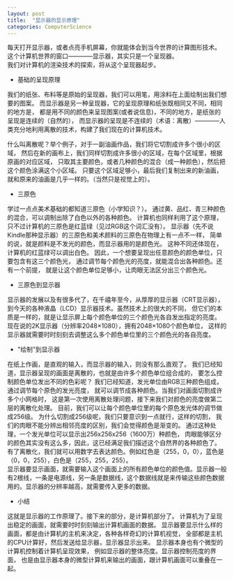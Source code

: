 ```yaml
---
layout: post
title:  "显示器的显示原理"
categories: ComputerScience
---
```


每天打开显示器，或者点亮手机屏幕，你就能体会到当今世界的计算图形技术。
这个计算机世界的窗口————显示器，其实只是一个呈现器。  
我们对计算机的渲染技术的探索，将从这个呈现器起步。

* 基础的呈现原理

我们的纸张、布料等是原始的呈现器，我们可以用笔，用涂料在上面绘制出我们想要的图案。
而显示器是另一种呈现器，它的呈现原理和纸张既相同又不同，相同的地方是，
都是用不同的颜色来呈现图案(或者说信息)，不同的地方，是纸张的呈现是连续的（自然的），
而显示器的呈现是不连续的（术语：离散）————人类充分地利用离散的技术，构建了我们现在的计算机技术。

什么叫离散呢？举个例子，对于一副油画作品，我们将它切割成许多个很小的区域，
然后在新的画布上，我们同样切割成许多很小的区域，在每个区域里，根据原画的对应区域，
只取其主要颜色，或者几种颜色的混合（成一种颜色），然后把这个颜色涂满这个小区域。
只要这个区域足够小，最后我们复制出来的新油画，就和原来的油画是几乎一样的。（当然只是视觉上的）。

* 三原色

学过一点点美术基础的都知道三原色（小学知识？）。
通过黄、品红、青三种颜色的混合，可以调制出除了白色以外的各种颜色。
计算机也同样利用了这个原理，只不过计算机的三原色是红蓝绿（见过RGB这个词汇没有）。
显示器（先不说Kindle那种显示器）的三原色和美术颜料的三原色在物理上有一点不一样，
简单的说，就是颜料是不发光的颜色，而显示器用的是颜色光。
这种不同还体现在，计算机的红蓝绿可以调出白色。
因此，一个想要呈现出任意颜色的颜色单位，只要包含有这三个颜色光，
通过调节每个颜色光的亮度，就能混合出各种颜色。还有一个前提，
就是让这个颜色单位足够小，让肉眼无法区分出三个颜色光。
 
* 三原色到显示器

显示器的发展以及有很多代了，在千禧年至今，从厚厚的显示器（CRT显示器），
到今天的各种液晶（LCD）显示器技术。虽然技术上的很大的不同，
但它们的本质是一样的，就是让显示屏上每个颜色单位的三个颜色光各自发出指定的亮度。
现在说的2K显示器（分辨率2048×1080），拥有2048×1080个颜色单位，
这样的显示器就需要时时刻刻去调整这么多个颜色单位里的三个颜色光的各自亮度。

* "绘制"到显示器

在纸上作画，是直观的输入，而显示器的输入，则没有那么直观了。
我们已经知道，显示器呈现的画面是离散的，也就是由许多个颜色单位组合成的，
要怎么控制颜色单位发出不同的色彩呢？
我们已经知道，发光单位由RGB三种颜色组成，通过调节每个原色的发光亮度，
就可以调节成各种颜色。当我们对画面切割成许多个小网格时，
这是第一次使用离散处理问题，接下来我们对颜色的亮度做第二层的离散化处理。
目前，我们可以让每个颜色单位里的每个原色发光体的调节做成256级。
为什么切割成256级呢，我们只要意识到一点就行，这样的切割，
我们的肉眼不能分辨出相邻亮度的区别，我们会觉得颜色是渐变的。
通过这种处理，一个发光单位可以显示出256x256x256（1600万）种颜色，
肉眼能够区分的颜色其实没有这么多，因此，这已经满足我们描述这个自然界的各种颜色了。  
有了离散化，我们就可以用数字去表达颜色。例如红色是（255，0，0），蓝色是（0，0，255），白色是（255，255，255）。  
显示器要显示画面，就需要输入这个画面上的所有颜色单位的颜色值。显示器一般有2根线，一条是电源线，另一条是数据线，这个数据线就是来传输这些颜色数据用的。显示器的分辨率越高，就需要传入更多的数据。

* 小结

这就是显示器的工作原理了。接下来的部分，是计算机部分了。
计算机为了呈现出稳定的画面，就需要时时刻刻输出计算机画面的数据。
显示器要显示什么样的画面，都是由计算机的主机来决定，各种各样奇幻的计算机视觉，
全部都是主机的CPU计算好，然后发送给显示器，显示器显示出来。
显示器本身也有个微型的计算机控制着计算机呈现效果，
例如显示器的整体亮度。显示器控制亮度的界面，
也是由显示器本身的微型计算机来输出的画面，跟计算机画面可以重叠在一起。
